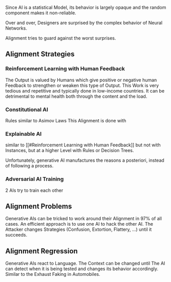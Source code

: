 Since AI is a statistical Model, its behavior is largely opaque 
and the random component makes it non-reliable. 

Over and over, Designers are surprised by the complex behavior of Neural Networks. 

Alignment tries to guard against the worst surprises. 

## Alignment Strategies 

### Reinforcement Learning with Human Feedback 

The Output is valued by Humans which give positive or negative 
human Feedback to strengthen or weaken this type of Output. 
This Work is very tedious and repetitive and typically done in low-income countries. 
It can be detrimental to mental health both through the content and the load. 

### Constitutional AI 
Rules similar to Asimov Laws 
This Alignment is done with 

### Explainable AI 

similar to [[#Reinforcement Learning with Human Feedback]] but not with Instances, 
but at a higher Level with Rules or Decision Trees. 

Unfortunately, generative AI manufactures the reasons a posteriori, 
instead of following a process. 

### Adversarial AI Training 

2 AIs try to train each other 

## Alignment Problems 

Generative AIs can be tricked to work around their Alignment in 97% of all cases. 
An efficient approach is to use one AI to hack the other AI. 
The Attacker changes Strategies (Confusion, Extortion, Flattery, ...) until it succeeds. 

## Alignment Regression 

Generative AIs react to Language. The Context can be changed until 
The AI can detect when it is being tested and changes its behavior accordingly. 
Similar to the Exhaust Faking in Automobiles. 






